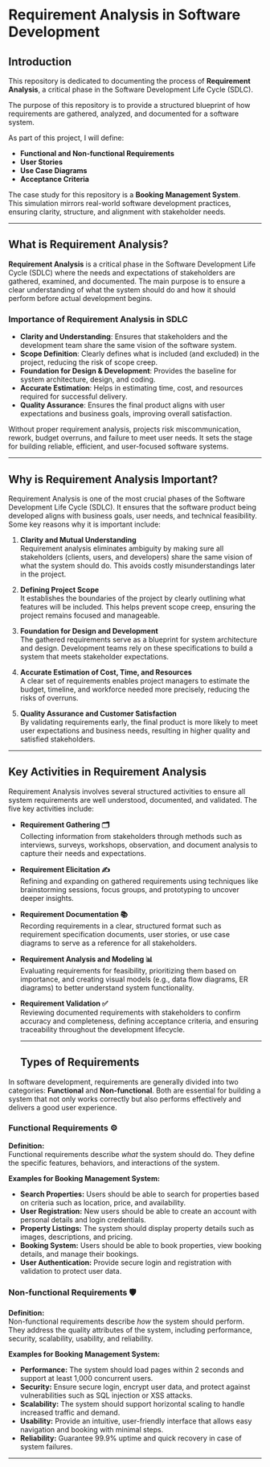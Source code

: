 # Requirement Analysis in Software Development

## Introduction
This repository is dedicated to documenting the process of **Requirement Analysis**, a critical phase in the Software Development Life Cycle (SDLC).  

The purpose of this repository is to provide a structured blueprint of how requirements are gathered, analyzed, and documented for a software system.  

As part of this project, I will define:
- **Functional and Non-functional Requirements**  
- **User Stories**  
- **Use Case Diagrams**  
- **Acceptance Criteria**  

The case study for this repository is a **Booking Management System**.  
This simulation mirrors real-world software development practices, ensuring clarity, structure, and alignment with stakeholder needs.


---

## What is Requirement Analysis?

**Requirement Analysis** is a critical phase in the Software Development Life Cycle (SDLC) where the needs and expectations of stakeholders are gathered, examined, and documented. The main purpose is to ensure a clear understanding of what the system should do and how it should perform before actual development begins.  

### Importance of Requirement Analysis in SDLC
- **Clarity and Understanding**: Ensures that stakeholders and the development team share the same vision of the software system.  
- **Scope Definition**: Clearly defines what is included (and excluded) in the project, reducing the risk of scope creep.  
- **Foundation for Design & Development**: Provides the baseline for system architecture, design, and coding.  
- **Accurate Estimation**: Helps in estimating time, cost, and resources required for successful delivery.  
- **Quality Assurance**: Ensures the final product aligns with user expectations and business goals, improving overall satisfaction.  

Without proper requirement analysis, projects risk miscommunication, rework, budget overruns, and failure to meet user needs. It sets the stage for building reliable, efficient, and user-focused software systems.



---

## Why is Requirement Analysis Important?

Requirement Analysis is one of the most crucial phases of the Software Development Life Cycle (SDLC). It ensures that the software product being developed aligns with business goals, user needs, and technical feasibility. Some key reasons why it is important include:

1. **Clarity and Mutual Understanding**  
   Requirement analysis eliminates ambiguity by making sure all stakeholders (clients, users, and developers) share the same vision of what the system should do. This avoids costly misunderstandings later in the project.  

2. **Defining Project Scope**  
   It establishes the boundaries of the project by clearly outlining what features will be included. This helps prevent scope creep, ensuring the project remains focused and manageable.  

3. **Foundation for Design and Development**  
   The gathered requirements serve as a blueprint for system architecture and design. Development teams rely on these specifications to build a system that meets stakeholder expectations.  

4. **Accurate Estimation of Cost, Time, and Resources**  
   A clear set of requirements enables project managers to estimate the budget, timeline, and workforce needed more precisely, reducing the risks of overruns.  

5. **Quality Assurance and Customer Satisfaction**  
   By validating requirements early, the final product is more likely to meet user expectations and business needs, resulting in higher quality and satisfied stakeholders.



---

## Key Activities in Requirement Analysis

Requirement Analysis involves several structured activities to ensure all system requirements are well understood, documented, and validated. The five key activities include:

- **Requirement Gathering 🗂️**  
  Collecting information from stakeholders through methods such as interviews, surveys, workshops, observation, and document analysis to capture their needs and expectations.

- **Requirement Elicitation ✍️**  
  Refining and expanding on gathered requirements using techniques like brainstorming sessions, focus groups, and prototyping to uncover deeper insights.

- **Requirement Documentation 📚**  
  Recording requirements in a clear, structured format such as requirement specification documents, user stories, or use case diagrams to serve as a reference for all stakeholders.

- **Requirement Analysis and Modeling 📊**  
  Evaluating requirements for feasibility, prioritizing them based on importance, and creating visual models (e.g., data flow diagrams, ER diagrams) to better understand system functionality.

- **Requirement Validation ✅**  
  Reviewing documented requirements with stakeholders to confirm accuracy and completeness, defining acceptance criteria, and ensuring traceability throughout the development lifecycle.
  
  
  
  ---
  
  
  ## Types of Requirements

In software development, requirements are generally divided into two categories: **Functional** and **Non-functional**. Both are essential for building a system that not only works correctly but also performs effectively and delivers a good user experience.

### Functional Requirements ⚙️
**Definition:**  
Functional requirements describe *what* the system should do. They define the specific features, behaviors, and interactions of the system.  

**Examples for Booking Management System:**  
- **Search Properties:** Users should be able to search for properties based on criteria such as location, price, and availability.  
- **User Registration:** New users should be able to create an account with personal details and login credentials.  
- **Property Listings:** The system should display property details such as images, descriptions, and pricing.  
- **Booking System:** Users should be able to book properties, view booking details, and manage their bookings.  
- **User Authentication:** Provide secure login and registration with validation to protect user data.  

### Non-functional Requirements 🛡️
**Definition:**  
Non-functional requirements describe *how* the system should perform. They address the quality attributes of the system, including performance, security, scalability, usability, and reliability.  

**Examples for Booking Management System:**  
- **Performance:** The system should load pages within 2 seconds and support at least 1,000 concurrent users.  
- **Security:** Ensure secure login, encrypt user data, and protect against vulnerabilities such as SQL injection or XSS attacks.  
- **Scalability:** The system should support horizontal scaling to handle increased traffic and demand.  
- **Usability:** Provide an intuitive, user-friendly interface that allows easy navigation and booking with minimal steps.  
- **Reliability:** Guarantee 99.9% uptime and quick recovery in case of system failures.  



---
